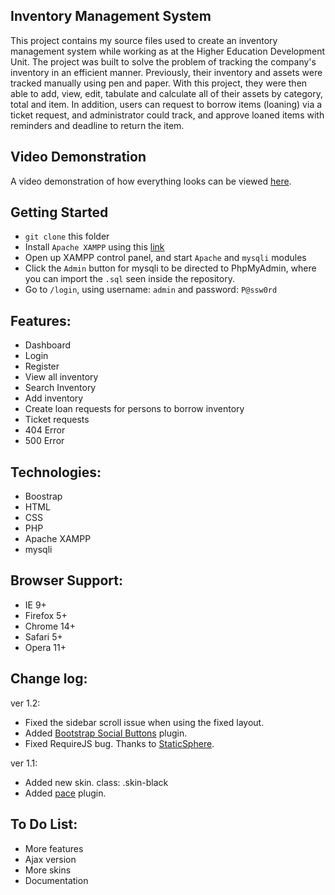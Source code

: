 Inventory Management System
------------------------
This project contains my source files used to create an inventory management system while working as at the Higher Education Development Unit. The project was built to solve the problem of tracking the company's inventory in an efficient manner. Previously, their inventory and assets were tracked manually using pen and paper. With this project, they were then able to add, view, edit, tabulate and calculate all of their assets by category, total and item. In addition, users can request to borrow items (loaning) via a ticket request, and administrator could track, and approve loaned items with reminders and deadline to return the item.

## Video Demonstration
A video demonstration of how everything looks can be viewed [here](https://drive.google.com/file/d/0B_E7tBZ1zioFV2VuWHRwZVBTZWs/view?usp=sharing&resourcekey=0-cm-MwExQgAntoNjIh6252Q).

## Getting Started
- `git clone` this folder
- Install `Apache XAMPP` using this [link](https://www.apachefriends.org/index.html)
- Open up XAMPP control panel, and start `Apache` and `mysqli` modules
- Click the `Admin` button for mysqli to be directed to PhpMyAdmin, where you can import the `.sql` seen inside the repository.
- Go to `/login`, using username: `admin` and password: `P@ssw0rd` 

Features:
----------------
- Dashboard
- Login
- Register
- View all inventory
- Search Inventory
- Add inventory
- Create loan requests for persons to borrow inventory
- Ticket requests
- 404 Error
- 500 Error

Technologies:
-----------------
- Boostrap 
- HTML
- CSS
- PHP
- Apache XAMPP
- mysqli

Browser Support:
----------------
- IE 9+
- Firefox 5+
- Chrome 14+
- Safari 5+
- Opera 11+

Change log:
-----------
ver 1.2:
- Fixed the sidebar scroll issue when using the fixed layout.
- Added [Bootstrap Social Buttons](http://lipis.github.io/bootstrap-social/ "Bootstrap Social") plugin.
- Fixed RequireJS bug. Thanks to [StaticSphere](https://github.com/StaticSphere "github user"). 

ver 1.1:
- Added new skin. class: .skin-black
- Added [pace](http://github.hubspot.com/pace/docs/welcome/ "pace") plugin.

To Do List:
-----------
- More features
- Ajax version
- More skins
- Documentation

